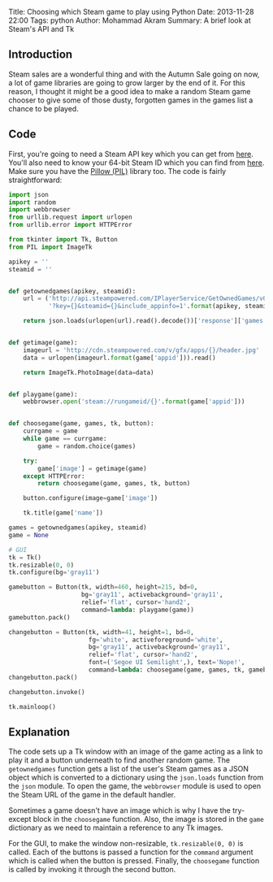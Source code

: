 Title: Choosing which Steam game to play using Python
Date: 2013-11-28 22:00
Tags: python
Author: Mohammad Akram
Summary: A brief look at Steam's API and Tk

Introduction
------------

Steam sales are a wonderful thing and with the Autumn Sale going on now, a lot of game libraries are going to grow larger by the end of it. For this reason, I thought it might be a good idea to make a random Steam game chooser to give some of those dusty, forgotten games in the games list a chance to be played.

Code
----

First, you're going to need a Steam API key which you can get from [here](http://steamcommunity.com/dev/). You'll also need to know your 64-bit Steam ID which you can find from [here](http://steamidconverter.com/). Make sure you have the [Pillow (PIL)](https://pypi.python.org/pypi/Pillow/2.2.1) library too. The code is fairly straightforward:

```python
import json
import random
import webbrowser
from urllib.request import urlopen
from urllib.error import HTTPError

from tkinter import Tk, Button
from PIL import ImageTk

apikey = ''
steamid = ''


def getownedgames(apikey, steamid):
    url = ('http://api.steampowered.com/IPlayerService/GetOwnedGames/v0001/'
           '?key={}&steamid={}&include_appinfo=1'.format(apikey, steamid))

    return json.loads(urlopen(url).read().decode())['response']['games']


def getimage(game):
    imageurl = 'http://cdn.steampowered.com/v/gfx/apps/{}/header.jpg'
    data = urlopen(imageurl.format(game['appid'])).read()

    return ImageTk.PhotoImage(data=data)


def playgame(game):
    webbrowser.open('steam://rungameid/{}'.format(game['appid']))


def choosegame(game, games, tk, button):
    currgame = game
    while game == currgame:
        game = random.choice(games)

    try:
        game['image'] = getimage(game)
    except HTTPError:
        return choosegame(game, games, tk, button)

    button.configure(image=game['image'])

    tk.title(game['name'])

games = getownedgames(apikey, steamid)
game = None

# GUI
tk = Tk()
tk.resizable(0, 0)
tk.configure(bg='gray11')

gamebutton = Button(tk, width=460, height=215, bd=0,
                    bg='gray11', activebackground='gray11',
                    relief='flat', cursor='hand2',
                    command=lambda: playgame(game))
gamebutton.pack()

changebutton = Button(tk, width=41, height=1, bd=0,
                      fg='white', activeforeground='white',
                      bg='gray11', activebackground='gray11',
                      relief='flat', cursor='hand2',
                      font=('Segoe UI Semilight',), text='Nope!',
                      command=lambda: choosegame(game, games, tk, gamebutton))
changebutton.pack()

changebutton.invoke()

tk.mainloop()
```

Explanation
-----------

The code sets up a Tk window with an image of the game acting as a link to play it and a button underneath to find another random game. The `getownedgames` function gets a list of the user's Steam games as a JSON object which is converted to a dictionary using the `json.loads` function from the `json` module. To open the game, the `webbrowser` module is used to open the Steam URL of the game in the default handler.

Sometimes a game doesn't have an image which is why I have the try-except block in the `choosegame` function. Also, the image is stored in the `game` dictionary as we need to maintain a reference to any Tk images.

For the GUI, to make the window non-resizable, `tk.resizable(0, 0)` is called. Each of the buttons is passed a function for the `command` argument which is called when the button is pressed. Finally, the `choosegame` function is called by invoking it through the second button.
